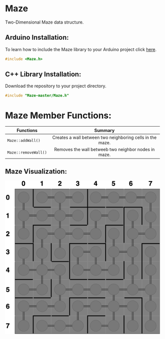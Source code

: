 # Maze
Two-Dimensional Maze data structure.

## Arduino Installation:
To learn how to include the Maze library to your Arduino project click [here](https://www.arduino.cc/en/guide/libraries#toc4). 
```c++
#include <Maze.h>
```

## C++ Library Installation:
Download the repository to your project directory.
```c++
#include "Maze-master/Maze.h"
```

# Maze Member Functions:

| Functions | Summary| 
| ------------------  |:--------------------------------------------------------:| 
| `Maze::addWall()`    | Creates a wall between two neighboring cells in the maze. | 
| `Maze::removeWall()` | Removes the wall betweeb two neighbor nodes in maze. |

## Maze Visualization:
![Alt Text](https://github.com/jimenezjose/Maze/blob/master/.images/Maze-Graph.png)

